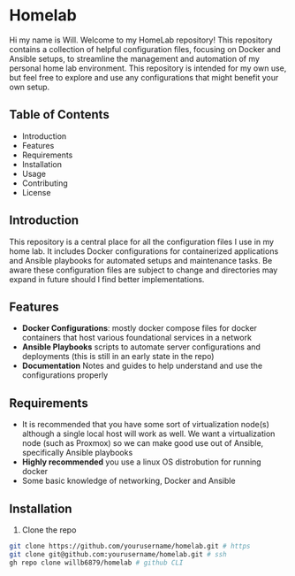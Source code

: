 # Homelab
Hi my name is Will. Welcome to my HomeLab repository! This repository contains a collection of helpful configuration files, focusing on Docker and Ansible setups, to streamline the management and automation of my personal home lab environment. This repository is intended for my own use, but feel free to explore and use any configurations that might benefit your own setup.

## Table of Contents
* Introduction
* Features
* Requirements
* Installation
* Usage
* Contributing
* License

## Introduction
This repository is a central place for all the configuration files I use in my home lab. It includes Docker configurations for containerized applications and Ansible playbooks for automated setups and maintenance tasks. Be aware these configuration files are subject to change and directories may expand in future should I find better implementations.

## Features
* **Docker Configurations**: mostly docker compose files for docker containers that host various foundational services in a network
* **Ansible Playbooks** scripts to automate server configurations and deployments (this is still in an early state in the repo)
* **Documentation** Notes and guides to help understand and use the configurations properly

## Requirements
* It is recommended that you have some sort of virtualization node(s) although a single local host will work as well. We want a virtualization node (such as Proxmox) so we can make good use out of Ansible, specifically Ansible playbooks
* **Highly recommended** you use a linux OS distrobution for running docker
* Some basic knowledge of networking, Docker and Ansible

## Installation
1. Clone the repo
```bash
git clone https://github.com/yourusername/homelab.git # https
git clone git@github.com:yourusername/homelab.git # ssh
gh repo clone willb6879/homelab # github CLI
```
